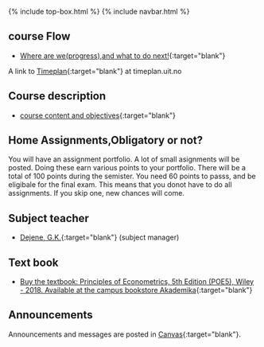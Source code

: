 {% include top-box.html %} <!-- Kode for å inkludere boksen på toppen av siden. Se _config.yml for å gjøre endringer. -->
{% include navbar.html %} <!-- Kode for navigasjonsmeny. Se navbar.html for å gjøre endringer. -->
<!-- Gjør endringer under her -->

## course Flow   

- [Where are we(progress),and what to do next!](courseplan.md){:target="blank"}


A link to [Timeplan](https://timeplan.uit.no/emne_timeplan.php?sem=22h&module=SOK-3020-1#week=33-52 ){:target="blank"} at timeplan.uit.no


## Course description
 
- [course content and objectives](https://uit.no/utdanning/emner/emne/765595/sok-3020){:target="blank"}

## Home Assignments,Obligatory or not?
You will have an assignment portfolio. A lot of small asignments will be posted. 
Doing these earn various points to your portfolio. 
There will be a total of 100 points during the semister. 
You need 60 points to passs, and be eligibale for the final exam. This means that 
you donot have to do all assignments. If you skip one, new chances will come. 

## Subject teacher   
- [Dejene, G.K.](https://uit.no/ansatte/person?p_document_id=559969){:target="blank"} (subject manager)

## Text book 
- [Buy the textbook: Principles of Econometrics, 5th Edition (POE5), Wiley - 2018. Available at the campus bookstore Akademika](https://principlesofeconometrics.com/poe5/poe5.html){:target="blank"}

## Announcements

Announcements and messages are posted in [Canvas](https://uit.instructure.com/courses/26963/announcements){:target="blank"}.


